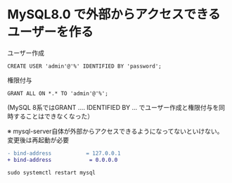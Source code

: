 # MySQL8.0 で外部からアクセスできるユーザーを作る

ユーザー作成

```mysql
CREATE USER 'admin'@'%' IDENTIFIED BY 'password';
```

権限付与

```mysql
GRANT ALL ON *.* TO 'admin'@'%';
```

(MySQL 8系ではGRANT .... IDENTIFIED BY ... でユーザー作成と権限付与を同時することはできなくなった）

※ mysql-server自体が外部からアクセスできるようになってないといけない。変更後は再起動が必要

```diff title="/etc/mysql/mysql.conf.d/mysqld.cnf"
- bind-address           = 127.0.0.1
+ bind-address            = 0.0.0.0
```

```shell
sudo systemctl restart mysql
```


